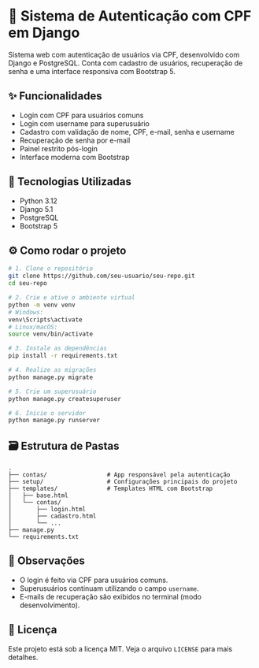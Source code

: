 # 🔐 Sistema de Autenticação com CPF em Django

Sistema web com autenticação de usuários via CPF, desenvolvido com Django e PostgreSQL. Conta com cadastro de usuários, recuperação de senha e uma interface responsiva com Bootstrap 5.

## ✨ Funcionalidades

- Login com CPF para usuários comuns
- Login com username para superusuário
- Cadastro com validação de nome, CPF, e-mail, senha e username
- Recuperação de senha por e-mail
- Painel restrito pós-login
- Interface moderna com Bootstrap

## 🧰 Tecnologias Utilizadas

- Python 3.12
- Django 5.1
- PostgreSQL
- Bootstrap 5

## ⚙️ Como rodar o projeto

```bash
# 1. Clone o repositório
git clone https://github.com/seu-usuario/seu-repo.git
cd seu-repo

# 2. Crie e ative o ambiente virtual
python -m venv venv
# Windows:
venv\Scripts\activate
# Linux/macOS:
source venv/bin/activate

# 3. Instale as dependências
pip install -r requirements.txt

# 4. Realize as migrações
python manage.py migrate

# 5. Crie um superusuário
python manage.py createsuperuser

# 6. Inicie o servidor
python manage.py runserver
```

## 🗃️ Estrutura de Pastas

```
.
├── contas/                 # App responsável pela autenticação
├── setup/                  # Configurações principais do projeto
├── templates/              # Templates HTML com Bootstrap
│   ├── base.html
│   └── contas/
│       ├── login.html
│       ├── cadastro.html
│       └── ...
├── manage.py
└── requirements.txt
```

## 📌 Observações

- O login é feito via CPF para usuários comuns.
- Superusuários continuam utilizando o campo `username`.
- E-mails de recuperação são exibidos no terminal (modo desenvolvimento).

## 📄 Licença

Este projeto está sob a licença MIT. Veja o arquivo `LICENSE` para mais detalhes.
